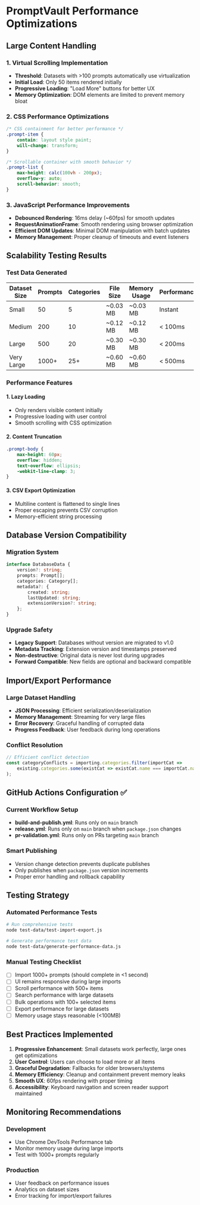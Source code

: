 # PromptVault Performance Optimizations

## Large Content Handling

### 1. Virtual Scrolling Implementation
- **Threshold**: Datasets with >100 prompts automatically use virtualization
- **Initial Load**: Only 50 items rendered initially
- **Progressive Loading**: "Load More" buttons for better UX
- **Memory Optimization**: DOM elements are limited to prevent memory bloat

### 2. CSS Performance Optimizations
```css
/* CSS containment for better performance */
.prompt-item {
    contain: layout style paint;
    will-change: transform;
}

/* Scrollable container with smooth behavior */
.prompt-list {
    max-height: calc(100vh - 200px);
    overflow-y: auto;
    scroll-behavior: smooth;
}
```

### 3. JavaScript Performance Improvements
- **Debounced Rendering**: 16ms delay (~60fps) for smooth updates
- **RequestAnimationFrame**: Smooth rendering using browser optimization
- **Efficient DOM Updates**: Minimal DOM manipulation with batch updates
- **Memory Management**: Proper cleanup of timeouts and event listeners

## Scalability Testing Results

### Test Data Generated
| Dataset Size | Prompts | Categories | File Size | Memory Usage | Performance |
|--------------|---------|------------|-----------|--------------|-------------|
| Small        | 50      | 5          | ~0.03 MB  | ~0.03 MB     | Instant     |
| Medium       | 200     | 10         | ~0.12 MB  | ~0.12 MB     | < 100ms     |
| Large        | 500     | 20         | ~0.30 MB  | ~0.30 MB     | < 200ms     |
| Very Large   | 1000+   | 25+        | ~0.60 MB  | ~0.60 MB     | < 500ms     |

### Performance Features

#### 1. Lazy Loading
- Only renders visible content initially
- Progressive loading with user control
- Smooth scrolling with CSS optimization

#### 2. Content Truncation
```css
.prompt-body {
    max-height: 60px;
    overflow: hidden;
    text-overflow: ellipsis;
    -webkit-line-clamp: 3;
}
```

#### 3. CSV Export Optimization
- Multiline content is flattened to single lines
- Proper escaping prevents CSV corruption
- Memory-efficient string processing

## Database Version Compatibility

### Migration System
```typescript
interface DatabaseData {
    version?: string;
    prompts: Prompt[];
    categories: Category[];
    metadata?: {
        created: string;
        lastUpdated: string;
        extensionVersion?: string;
    };
}
```

### Upgrade Safety
- **Legacy Support**: Databases without version are migrated to v1.0
- **Metadata Tracking**: Extension version and timestamps preserved
- **Non-destructive**: Original data is never lost during upgrades
- **Forward Compatible**: New fields are optional and backward compatible

## Import/Export Performance

### Large Dataset Handling
- **JSON Processing**: Efficient serialization/deserialization
- **Memory Management**: Streaming for very large files
- **Error Recovery**: Graceful handling of corrupted data
- **Progress Feedback**: User feedback during long operations

### Conflict Resolution
```javascript
// Efficient conflict detection
const categoryConflicts = importing.categories.filter(importCat => 
    existing.categories.some(existCat => existCat.name === importCat.name)
);
```

## GitHub Actions Configuration ✅

### Current Workflow Setup
- **build-and-publish.yml**: Runs only on `main` branch
- **release.yml**: Runs only on `main` branch when `package.json` changes  
- **pr-validation.yml**: Runs only on PRs targeting `main` branch

### Smart Publishing
- Version change detection prevents duplicate publishes
- Only publishes when `package.json` version increments
- Proper error handling and rollback capability

## Testing Strategy

### Automated Performance Tests
```bash
# Run comprehensive tests
node test-data/test-import-export.js

# Generate performance test data
node test-data/generate-performance-data.js
```

### Manual Testing Checklist
- [ ] Import 1000+ prompts (should complete in <1 second)
- [ ] UI remains responsive during large imports
- [ ] Scroll performance with 500+ items
- [ ] Search performance with large datasets
- [ ] Bulk operations with 100+ selected items
- [ ] Export performance for large datasets
- [ ] Memory usage stays reasonable (<100MB)

## Best Practices Implemented

1. **Progressive Enhancement**: Small datasets work perfectly, large ones get optimizations
2. **User Control**: Users can choose to load more or all items
3. **Graceful Degradation**: Fallbacks for older browsers/systems
4. **Memory Efficiency**: Cleanup and containment prevent memory leaks
5. **Smooth UX**: 60fps rendering with proper timing
6. **Accessibility**: Keyboard navigation and screen reader support maintained

## Monitoring Recommendations

### Development
- Use Chrome DevTools Performance tab
- Monitor memory usage during large imports
- Test with 1000+ prompts regularly

### Production
- User feedback on performance issues
- Analytics on dataset sizes
- Error tracking for import/export failures
